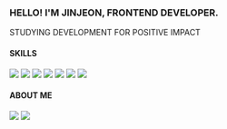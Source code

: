 ### HELLO! I'M JINJEON, FRONTEND DEVELOPER.

STUDYING DEVELOPMENT FOR POSITIVE IMPACT

#### SKILLS

<p>
  <img src="https://img.shields.io/badge/GIT-EAEAEA.svg?logo=git&logoColor=F05033"/>
  <img src="https://img.shields.io/badge/HTML-EAEAEA.svg?logo=html5&logoColor=F43E00"/>
  <img src="https://img.shields.io/badge/CSS-EAEAEA.svg?logo=css3&logoColor=0279C3"/>
  <img src="https://img.shields.io/badge/JAVASCRIPT-EAEAEA.svg?logo=javascript&logoColor=DFC71B"/>
  <img src="https://img.shields.io/badge/TYPESCRIPT-EAEAEA.svg?logo=typescript&logoColor=007CD2"/>
  <img src="https://img.shields.io/badge/REACT-EAEAEA.svg?logo=react&logoColor=00B0CC"/>
  <img src="https://img.shields.io/badge/STYLED--COMPONENT-EAEAEA.svg?logo=styled-components&logoColor=DB7093"/>
</p>

#### ABOUT ME

<p>
  <img src="https://img.shields.io/badge/BLOG-EAEAEA.svg?logo=github&logoColor=4E9986"/>
  <img src="https://img.shields.io/badge/RESUME-EAEAEA.svg?logo=notion&logoColor=FDB301"/>
</p>
